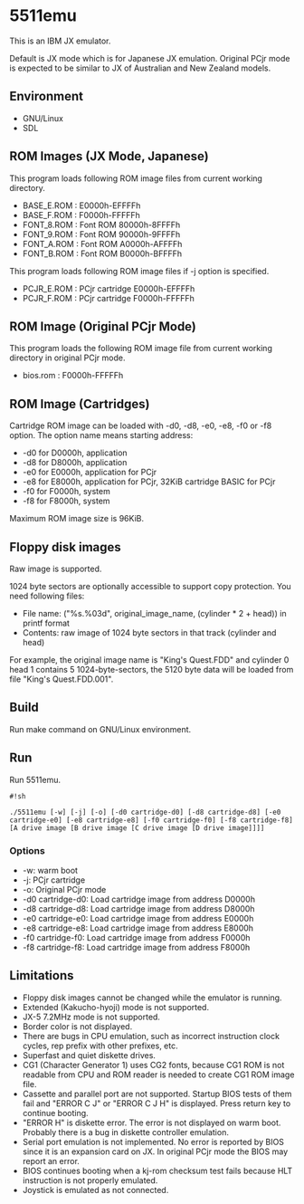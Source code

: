 # 5511emu #

This is an IBM JX emulator.

Default is JX mode which is for Japanese JX emulation. Original PCjr mode is expected to be similar to JX of Australian and New Zealand models.

## Environment ##

* GNU/Linux
* SDL

## ROM Images (JX Mode, Japanese) ##

This program loads following ROM image files from current working directory.

* BASE_E.ROM : E0000h-EFFFFh
* BASE_F.ROM : F0000h-FFFFFh
* FONT_8.ROM : Font ROM 80000h-8FFFFh
* FONT_9.ROM : Font ROM 90000h-9FFFFh
* FONT_A.ROM : Font ROM A0000h-AFFFFh
* FONT_B.ROM : Font ROM B0000h-BFFFFh

This program loads following ROM image files if -j option is specified.

* PCJR_E.ROM : PCjr cartridge E0000h-EFFFFh
* PCJR_F.ROM : PCjr cartridge F0000h-FFFFFh

## ROM Image (Original PCjr Mode) ##

This program loads the following ROM image file from current working directory in original PCjr mode.

* bios.rom : F0000h-FFFFFh

## ROM Image (Cartridges) ##

Cartridge ROM image can be loaded with -d0, -d8, -e0, -e8, -f0 or -f8 option. The option name means starting address:

* -d0 for D0000h, application
* -d8 for D8000h, application
* -e0 for E0000h, application for PCjr
* -e8 for E8000h, application for PCjr, 32KiB cartridge BASIC for PCjr
* -f0 for F0000h, system
* -f8 for F8000h, system

Maximum ROM image size is 96KiB.

## Floppy disk images ##

Raw image is supported.

1024 byte sectors are optionally accessible to support copy protection. You need following files:

* File name: ("%s.%03d", original_image_name, (cylinder * 2 + head)) in printf format
* Contents: raw image of 1024 byte sectors in that track (cylinder and head)

For example, the original image name is "King's Quest.FDD" and cylinder 0 head 1 contains 5 1024-byte-sectors, the 5120 byte data will be loaded from file "King's Quest.FDD.001".

## Build ##

Run make command on GNU/Linux environment.

## Run ##

Run 5511emu.

```
#!sh

./5511emu [-w] [-j] [-o] [-d0 cartridge-d0] [-d8 cartridge-d8] [-e0 cartridge-e0] [-e8 cartridge-e8] [-f0 cartridge-f0] [-f8 cartridge-f8] [A drive image [B drive image [C drive image [D drive image]]]]
```

### Options ###

* -w: warm boot
* -j: PCjr cartridge
* -o: Original PCjr mode
* -d0 cartridge-d0: Load cartridge image from address D0000h
* -d8 cartridge-d8: Load cartridge image from address D8000h
* -e0 cartridge-e0: Load cartridge image from address E0000h
* -e8 cartridge-e8: Load cartridge image from address E8000h
* -f0 cartridge-f0: Load cartridge image from address F0000h
* -f8 cartridge-f8: Load cartridge image from address F8000h

## Limitations ##

* Floppy disk images cannot be changed while the emulator is running.
* Extended (Kakucho-hyoji) mode is not supported.
* JX-5 7.2MHz mode is not supported.
* Border color is not displayed.
* There are bugs in CPU emulation, such as incorrect instruction clock cycles, rep prefix with other prefixes, etc.
* Superfast and quiet diskette drives.
* CG1 (Character Generator 1) uses CG2 fonts, because CG1 ROM is not readable from CPU and ROM reader is needed to create CG1 ROM image file.
* Cassette and parallel port are not supported. Startup BIOS tests of them fail and "ERROR C J" or "ERROR C J H" is displayed. Press return key to continue booting.
* "ERROR H" is diskette error. The error is not displayed on warm boot. Probably there is a bug in diskette controller emulation.
* Serial port emulation is not implemented. No error is reported by BIOS since it is an expansion card on JX. In original PCjr mode the BIOS may report an error.
* BIOS continues booting when a kj-rom checksum test fails because HLT instruction is not properly emulated.
* Joystick is emulated as not connected.